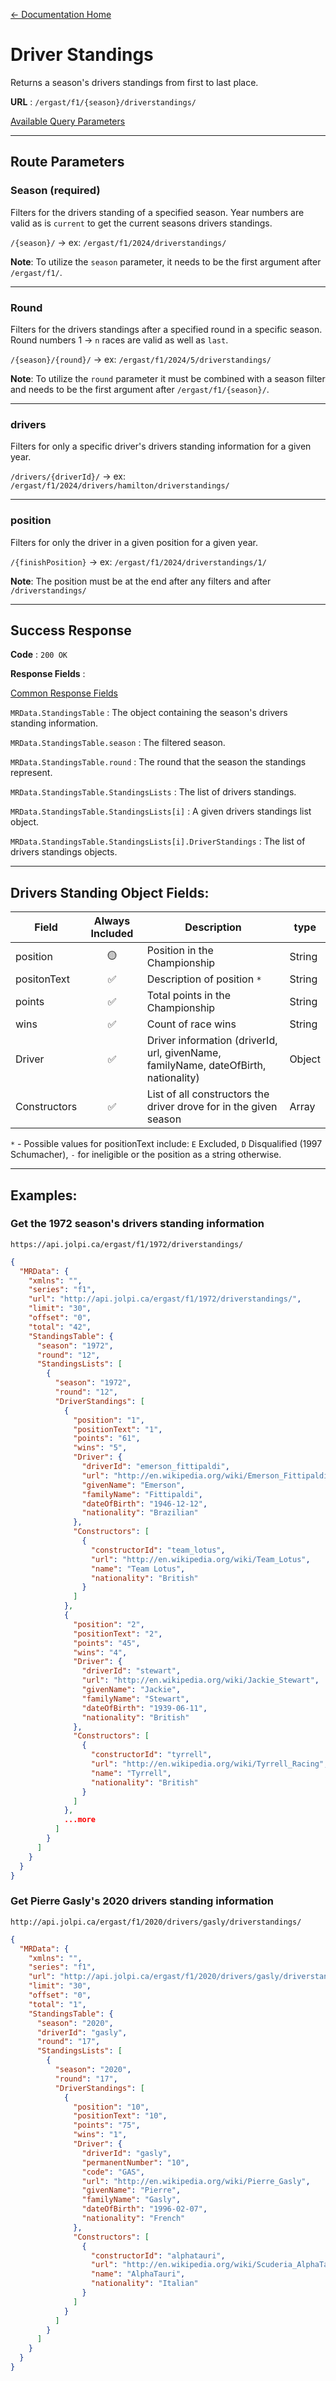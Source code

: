 [← Documentation Home](/docs/README.md)
# Driver Standings

Returns a season's drivers standings from first to last place. 

**URL** : `/ergast/f1/{season}/driverstandings/`

[Available Query Parameters](/docs/README.md#query-parameters)

---

## Route Parameters

### Season (required)

Filters for the drivers standing of a specified season. Year numbers are valid as is `current` to get the current seasons drivers standings.

`/{season}/` -> ex: `/ergast/f1/2024/driverstandings/`

**Note**: To utilize the `season` parameter, it needs to be the first argument after `/ergast/f1/`.

---

### Round

Filters for the drivers standings after a specified round in a specific season. Round numbers 1 -> `n` races are valid as well as `last`.

`/{season}/{round}/` -> ex: `/ergast/f1/2024/5/driverstandings/`

**Note**: To utilize the `round` parameter it must be combined with a season filter and needs to be the first argument after `/ergast/f1/{season}/`.

---

### drivers

Filters for only a specific driver's drivers standing information for a given year.

`/drivers/{driverId}/` -> ex: `/ergast/f1/2024/drivers/hamilton/driverstandings/`

---

### position

Filters for only the driver in a given position for a given year.

`/{finishPosition}` -> ex: `/ergast/f1/2024/driverstandings/1/`

**Note**: The position must be at the end after any filters and after `/driverstandings/`

---

## Success Response

**Code** : `200 OK`

**Response Fields** :

[Common Response Fields](/docs/README.md#common-response-fields)

`MRData.StandingsTable` : The object containing the season's drivers standing information.

`MRData.StandingsTable.season` : The filtered season.

`MRData.StandingsTable.round` : The round that the season the standings represent.

`MRData.StandingsTable.StandingsLists` : The list of drivers standings.

`MRData.StandingsTable.StandingsLists[i]` : A given drivers standings list object.

`MRData.StandingsTable.StandingsLists[i].DriverStandings` : The list of drivers standings objects.

---

## Drivers Standing Object Fields:

|Field|Always Included|Description|type
|---|:---:|---|---|
|position|🟡|Position in the Championship|String
|positonText|✅|Description of position `*`|String
|points|✅|Total points in the Championship|String
|wins|✅|Count of race wins|String
|Driver|✅|Driver information (driverId, url, givenName, familyName, dateOfBirth, nationality)|Object
|Constructors|✅|List of all constructors the driver drove for in the given season|Array

`*` - Possible values for positionText include: `E` Excluded, `D` Disqualified (1997 Schumacher), `-` for ineligible or the position as a string otherwise.  

---

## Examples:

### Get the 1972 season's drivers standing information

`https://api.jolpi.ca/ergast/f1/1972/driverstandings/`

```json
{
  "MRData": {
    "xmlns": "",
    "series": "f1",
    "url": "http://api.jolpi.ca/ergast/f1/1972/driverstandings/",
    "limit": "30",
    "offset": "0",
    "total": "42",
    "StandingsTable": {
      "season": "1972",
      "round": "12",
      "StandingsLists": [
        {
          "season": "1972",
          "round": "12",
          "DriverStandings": [
            {
              "position": "1",
              "positionText": "1",
              "points": "61",
              "wins": "5",
              "Driver": {
                "driverId": "emerson_fittipaldi",
                "url": "http://en.wikipedia.org/wiki/Emerson_Fittipaldi",
                "givenName": "Emerson",
                "familyName": "Fittipaldi",
                "dateOfBirth": "1946-12-12",
                "nationality": "Brazilian"
              },
              "Constructors": [
                {
                  "constructorId": "team_lotus",
                  "url": "http://en.wikipedia.org/wiki/Team_Lotus",
                  "name": "Team Lotus",
                  "nationality": "British"
                }
              ]
            },
            {
              "position": "2",
              "positionText": "2",
              "points": "45",
              "wins": "4",
              "Driver": {
                "driverId": "stewart",
                "url": "http://en.wikipedia.org/wiki/Jackie_Stewart",
                "givenName": "Jackie",
                "familyName": "Stewart",
                "dateOfBirth": "1939-06-11",
                "nationality": "British"
              },
              "Constructors": [
                {
                  "constructorId": "tyrrell",
                  "url": "http://en.wikipedia.org/wiki/Tyrrell_Racing",
                  "name": "Tyrrell",
                  "nationality": "British"
                }
              ]
            },
            ...more
          ]
        }
      ]
    }
  }
}
```

### Get Pierre Gasly's 2020 drivers standing information

`http://api.jolpi.ca/ergast/f1/2020/drivers/gasly/driverstandings/`

```json
{
  "MRData": {
    "xmlns": "",
    "series": "f1",
    "url": "http://api.jolpi.ca/ergast/f1/2020/drivers/gasly/driverstandings/",
    "limit": "30",
    "offset": "0",
    "total": "1",
    "StandingsTable": {
      "season": "2020",
      "driverId": "gasly",
      "round": "17",
      "StandingsLists": [
        {
          "season": "2020",
          "round": "17",
          "DriverStandings": [
            {
              "position": "10",
              "positionText": "10",
              "points": "75",
              "wins": "1",
              "Driver": {
                "driverId": "gasly",
                "permanentNumber": "10",
                "code": "GAS",
                "url": "http://en.wikipedia.org/wiki/Pierre_Gasly",
                "givenName": "Pierre",
                "familyName": "Gasly",
                "dateOfBirth": "1996-02-07",
                "nationality": "French"
              },
              "Constructors": [
                {
                  "constructorId": "alphatauri",
                  "url": "http://en.wikipedia.org/wiki/Scuderia_AlphaTauri",
                  "name": "AlphaTauri",
                  "nationality": "Italian"
                }
              ]
            }
          ]
        }
      ]
    }
  }
}
```